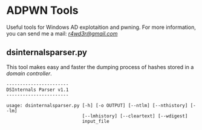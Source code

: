 # ADPWN Tools


Useful tools for Windows AD explotaition and pwning. For more information, you can send me a mail: *r4wd3r@gmail.com*

      

## dsinternalsparser.py
This tool makes easy and faster the dumping process of hashes stored in a *domain controller*.

```
-----------------------
DSInternals Parser v1.1
-----------------------

usage: dsinternalsparser.py [-h] [-o OUTPUT] [--ntlm] [--nthistory] [--lm]
                            [--lmhistory] [--cleartext] [--wdigest]
                            input_file
```

